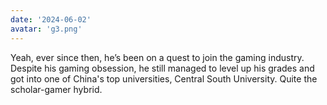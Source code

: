 ```yaml
---
date: '2024-06-02'
avatar: 'g3.png'
---
```


Yeah, ever since then, he’s been on a quest to join the gaming industry. Despite his gaming obsession, he still managed to level up his grades and got into one of China's top universities, Central South University. Quite the scholar-gamer hybrid.
